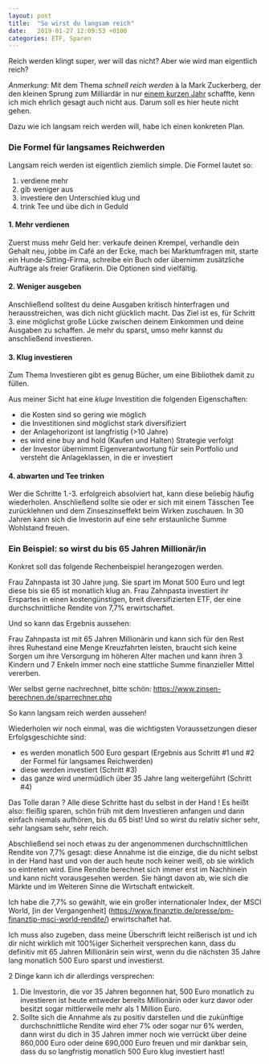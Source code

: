 ```yaml
---
layout: post
title:  "So wirst du langsam reich"
date:   2019-01-27 12:09:53 +0100
categories: ETF, Sparen
---
```


Reich werden klingt super, wer will das nicht? Aber wie wird man eigentlich reich?

_Anmerkung_: Mit dem Thema _*schnell reich werden*_ à la Mark Zuckerberg, der den kleinen Sprung zum Milliardär in nur [einem kurzen Jahr](https://www.businessinsider.de/how-long-it-took-entrepreneurs-to-become-billionaires-2016-2-4?r=US&IR=T) schaffte, kenn ich mich ehrlich gesagt auch nicht aus. Darum soll es hier heute nicht gehen. 

Dazu wie ich langsam reich werden will, habe ich einen konkreten Plan. 

### Die Formel für langsames Reichwerden

Langsam reich werden ist eigentlich ziemlich simple. Die Formel lautet so: 
1) verdiene mehr
2) gib weniger aus 
3) investiere den Unterschied klug und 
4) trink Tee und übe dich in Geduld

#### 1. Mehr verdienen

Zuerst muss mehr Geld her: verkaufe deinen Krempel, verhandle dein Gehalt neu, jobbe im Café an der Ecke, mach bei Marktumfragen mit, starte ein Hunde-Sitting-Firma, schreibe ein Buch oder übernimm zusätzliche Aufträge als freier Grafikerin. Die Optionen sind vielfältig.

#### 2. Weniger ausgeben

Anschließend solltest du deine Ausgaben kritisch hinterfragen und herausstreichen, was dich nicht glücklich macht. Das Ziel ist es, für Schritt 3. eine möglichst große Lücke zwischen deinem Einkommen und deine Ausgaben zu schaffen. Je mehr du sparst, umso mehr kannst du anschließend investieren. 

#### 3. Klug investieren

Zum Thema Investieren gibt es genug Bücher, um eine Bibliothek damit zu füllen. 

Aus meiner Sicht hat eine _kluge_ Investition die folgenden Eigenschaften:
* die Kosten sind so gering wie möglich
* die Investitionen sind möglichst stark diversifiziert 
* der Anlagehorizont ist langfristig (>10 Jahre)
* es wird eine buy and hold (Kaufen und Halten) Strategie verfolgt
* der Investor übernimmt Eigenverantwortung für sein Portfolio und versteht die Anlageklassen, in die er investiert 

#### 4. abwarten und Tee trinken

Wer die Schritte 1.-3. erfolgreich absolviert hat, kann diese beliebig häufig wiederholen. Anschließend sollte sie oder er sich mit einem Tässchen Tee zurücklehnen und dem Zinseszinseffekt beim Wirken zuschauen. In 30 Jahren kann sich die Investorin auf eine sehr erstaunliche Summe Wohlstand freuen.

### Ein Beispiel: so wirst du bis 65 Jahren Millionär/in

Konkret soll das folgende Rechenbeispiel herangezogen werden.

Frau Zahnpasta ist 30 Jahre jung. Sie spart im Monat 500 Euro und legt diese bis sie 65 ist monatlich klug an. Frau Zahnpasta investiert ihr Erspartes in einen kostengünstigen, breit diversifizierten ETF, der eine durchschnittliche Rendite von 7,7% erwirtschaftet. 

Und so kann das Ergebnis aussehen:


Frau Zahnpasta ist mit 65 Jahren Millionärin und kann sich für den Rest ihres Ruhestand eine Menge Kreuzfahrten leisten, braucht sich keine Sorgen um ihre Versorgung im höheren Alter machen und kann ihren 3 Kindern und 7 Enkeln immer noch eine stattliche Summe finanzieller Mittel vererben.

Wer selbst gerne nachrechnet, bitte schön: https://www.zinsen-berechnen.de/sparrechner.php

So kann langsam reich werden aussehen! 

Wiederholen wir noch einmal, was die wichtigsten Voraussetzungen dieser Erfolgsgeschichte sind: 

* es werden monatlich 500 Euro gespart (Ergebnis aus Schritt #1 und #2 der Formel für langsames Reichwerden)
* diese werden investiert (Schritt #3)
* das ganze wird unermüdlich über 35 Jahre lang weitergeführt (Schritt #4)

Das Tolle daran ? Alle diese Schritte hast du selbst in der Hand ! Es heißt also: fleißig sparen, schön früh mit dem Investieren anfangen und dann einfach niemals aufhören, bis du 65 bist! Und so wirst du relativ sicher sehr, sehr langsam sehr, sehr reich. 

Abschließend sei noch etwas zu der angenommenen durchschnittlichen Rendite von 7,7% gesagt: diese Annahme ist die einzige, die du nicht selbst in der Hand hast und von der auch heute noch keiner weiß, ob sie wirklich so eintreten wird. Eine Rendite berechnet sich immer erst im Nachhinein und kann nicht vorausgesehen werden. Sie hängt davon ab, wie sich die Märkte und im Weiteren Sinne die Wirtschaft entwickelt. 

Ich habe die 7,7% so gewählt, wie ein großer internationaler Index, der MSCI World, [in der Vergangenheit] (https://www.finanztip.de/presse/pm-finanztip-msci-world-rendite/) erwirtschaftet hat.


Ich muss also zugeben, dass meine Überschrift leicht reißerisch ist und ich dir nicht wirklich mit 100%iger Sicherheit versprechen kann, dass du definitiv mit 65 Jahren Millionärin sein wirst, wenn du die nächsten 35 Jahre lang monatlich 500 Euro sparst und investierst.

2 Dinge kann ich dir allerdings versprechen:
1. Die Investorin, die vor 35 Jahren begonnen hat, 500 Euro monatlich zu investieren ist heute entweder bereits Millionärin oder kurz davor oder besitzt sogar mittlerweile mehr als 1 Million Euro.
2. Sollte sich die Annahme als zu positiv darstellen und die zukünftige durchschnittliche Rendite wird eher 7% oder sogar nur 6% werden, dann wirst du dich in 35 Jahren immer noch wie verrückt über deine 860,000 Euro oder deine 690,000 Euro freuen und mir dankbar sein, dass du so langfristig monatlich 500 Euro klug investiert hast!

